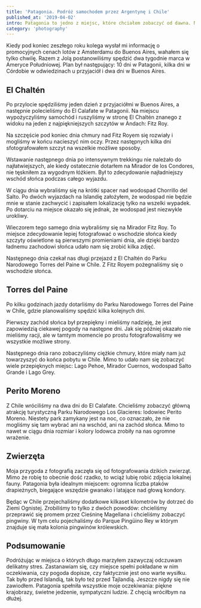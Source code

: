 ```yaml
---
title: 'Patagonia. Podróż samochodem przez Argentynę i Chile'
published_at: '2019-04-02'
intro: Patagonia to jedno z miejsc, które chciałem zobaczyć od dawna. Niemalże codziennie widziałem w internecie zdjęcia pięknych krajobrazów, niepodobnych do niczego co znam. W tym roku w końcu miałem okazję przekonać się jak wyglądają na żywo.
category: 'photography'
---
```


Kiedy pod koniec zeszłego roku kolega wysłał mi informację o promocyjnych cenach lotów z Amsterdamu do Buenos Aires, wahałem się tylko chwilę. Razem z Jolą postanowiliśmy spędzić dwa tygodnie marca w Ameryce Południowej. Plan był następujący: 10 dni w Patagonii, kilka dni w Córdobie w odwiedzinach u przyjaciół i dwa dni w Buenos Aires.

## El Chaltén

Po przylocie spędziliśmy jeden dzień z przyjaciółmi w Buenos Aires, a następnie polecieliśmy do El Calafate w Patagonii. Na miejscu wypożyczyliśmy samochód i ruszyliśmy w stronę El Chaltén znanego z widoku na jeden z najpiękniejszych szczytów w Andach: Fitz Roy.

<photo-lazy src="https://res.cloudinary.com/lukaszrados/image/upload/v1663433038/stories/patagonia-roadtrip/499_yeff7y.jpg" padding-bottom="66.666"></photo-lazy>

<photo-lazy src="https://res.cloudinary.com/lukaszrados/image/upload/v1663433038/stories/patagonia-roadtrip/500_rxdwmw.jpg" padding-bottom="66.666"></photo-lazy>

<photo-lazy src="https://res.cloudinary.com/lukaszrados/image/upload/v1663433038/stories/patagonia-roadtrip/501_n7ysus.jpg" padding-bottom="66.666"></photo-lazy>

<photo-lazy src="https://res.cloudinary.com/lukaszrados/image/upload/v1663433038/stories/patagonia-roadtrip/502_ywlfhj.jpg" padding-bottom="66.666"></photo-lazy>

Na szczęście pod koniec dnia chmury nad Fitz Royem się rozwiały i mogliśmy w końcu nacieszyć nim oczy. Przez następnych kilka dni sfotografowałem szczyt na wszelkie możliwe sposoby.

<photo-lazy src="https://res.cloudinary.com/lukaszrados/image/upload/v1663433038/stories/patagonia-roadtrip/504_qgtkxe.jpg" padding-bottom="66.666"></photo-lazy>

Wstawanie następnego dnia po intensywnym trekkingu nie należało do najłatwiejszych, ale kiedy ostatecznie dotarłem na Mirador de los Condores, nie tęskniłem za wygodnym łóżkiem. Był to zdecydowanie najładniejszy wschód słońca podczas całego wyjazdu.

<photo-lazy src="https://res.cloudinary.com/lukaszrados/image/upload/v1663433042/stories/patagonia-roadtrip/555_vrmefv.jpg" padding-bottom="66.666"></photo-lazy>

<photo-lazy src="https://res.cloudinary.com/lukaszrados/image/upload/v1663433038/stories/patagonia-roadtrip/506_him9ok.jpg" padding-bottom="66.666"></photo-lazy>

<photo-lazy src="https://res.cloudinary.com/lukaszrados/image/upload/v1663433039/stories/patagonia-roadtrip/507_k3jh7j.jpg" padding-bottom="66.666"></photo-lazy>

<photo-lazy src="https://res.cloudinary.com/lukaszrados/image/upload/v1663433039/stories/patagonia-roadtrip/508_wtu5xa.jpg" padding-bottom="66.666"></photo-lazy>

<photo-lazy src="https://res.cloudinary.com/lukaszrados/image/upload/v1663433039/stories/patagonia-roadtrip/509_vjm2un.jpg" padding-bottom="150"></photo-lazy>

W ciągu dnia wybraliśmy się na krótki spacer nad wodospad Chorrillo del Salto. Po dwóch wyjazdach na Islandię założyłem, że wodospad nie będzie mnie w stanie zachwycić i zapisałem lokalizację tylko na wszelki wypadek. Po dotarciu na miejsce okazało się jednak, że wodospad jest niezwykle urokliwy.

<photo-lazy src="https://res.cloudinary.com/lukaszrados/image/upload/v1663433039/stories/patagonia-roadtrip/511_kkqcx1.jpg" padding-bottom="66.666"></photo-lazy>

Wieczorem tego samego dnia wybraliśmy się na Mirador Fitz Roy. To miejsce zdecydowanie lepiej fotografować o wschodzie słońca kiedy szczyty oświetlone są pierwszymi promieniami dnia, ale dzięki bardzo ładnemu zachodowi słońca udało nam się zrobić kilka zdjęć.

<photo-lazy src="https://res.cloudinary.com/lukaszrados/image/upload/v1663433039/stories/patagonia-roadtrip/514_dbgkoo.jpg" padding-bottom="66.666"></photo-lazy>

<two-columns>
  <photo-lazy src="https://res.cloudinary.com/lukaszrados/image/upload/v1663433039/stories/patagonia-roadtrip/513_aelsmf.jpg" padding-bottom="150"></photo-lazy>

  <photo-lazy src="https://res.cloudinary.com/lukaszrados/image/upload/v1663433040/stories/patagonia-roadtrip/515_grt8p5.jpg" padding-bottom="150"></photo-lazy>
</two-columns>

Następnego dnia czekał nas długi przejazd z El Chaltén do Parku Narodowego Torres del Paine w Chile. Z Fitz Royem pożegnaliśmy się o wschodzie słońca.

<photo-lazy src="https://res.cloudinary.com/lukaszrados/image/upload/v1663433039/stories/patagonia-roadtrip/517_jdnuny.jpg" padding-bottom="66.666"></photo-lazy>

<photo-lazy src="https://res.cloudinary.com/lukaszrados/image/upload/v1663433040/stories/patagonia-roadtrip/518_w5zoiv.jpg" padding-bottom="66.666"></photo-lazy>

<photo-lazy src="https://res.cloudinary.com/lukaszrados/image/upload/v1663433040/stories/patagonia-roadtrip/519_bpqbcy.jpg" padding-bottom="150"></photo-lazy>

## Torres del Paine

Po kilku godzinach jazdy dotarliśmy do Parku Narodowego Torres del Paine w Chile, gdzie planowaliśmy spędzić kilka kolejnych dni.

<photo-lazy src="https://res.cloudinary.com/lukaszrados/image/upload/v1663433040/stories/patagonia-roadtrip/524_jsrmtf.jpg" padding-bottom="66.666"></photo-lazy>

Pierwszy zachód słońca był przepiękny i mieliśmy nadzieję, że jest zapowiedzią ciekawej pogody na następne dni. Jak się później okazało nie mieliśmy racji, ale w tamtym momencie po prostu fotografowaliśmy we wszystkie możliwe strony.

<photo-lazy src="https://res.cloudinary.com/lukaszrados/image/upload/v1663433040/stories/patagonia-roadtrip/526_svmqyy.jpg" padding-bottom="66.666"></photo-lazy>

<photo-lazy src="https://res.cloudinary.com/lukaszrados/image/upload/v1663433040/stories/patagonia-roadtrip/527_y7gkli.jpg" padding-bottom="66.666"></photo-lazy>

Następnego dnia rano zobaczyliśmy ciężkie chmury, które miały nam już towarzyszyć do końca pobytu w Chile. Mimo to udało nam się zobaczyć wiele przepięknych miejsc: Lago Pehoe, Mirador Cuernos, wodospad Salto Grande i Lago Grey.

<photo-lazy src="https://res.cloudinary.com/lukaszrados/image/upload/v1663433040/stories/patagonia-roadtrip/529_cfrlxm.jpg" padding-bottom="66.666"></photo-lazy>

<photo-lazy src="https://res.cloudinary.com/lukaszrados/image/upload/v1663433040/stories/patagonia-roadtrip/530_y6sryv.jpg" padding-bottom="61"></photo-lazy>

<photo-lazy src="https://res.cloudinary.com/lukaszrados/image/upload/v1663433040/stories/patagonia-roadtrip/531_bqjsib.jpg" padding-bottom="66.666"></photo-lazy>

<photo-lazy src="https://res.cloudinary.com/lukaszrados/image/upload/v1663433040/stories/patagonia-roadtrip/532_t6uzbt.jpg" padding-bottom="150"></photo-lazy>

<photo-lazy src="https://res.cloudinary.com/lukaszrados/image/upload/v1663433040/stories/patagonia-roadtrip/533_fpitqw.jpg" padding-bottom="66.666"></photo-lazy>

## Perito Moreno

Z Chile wróciliśmy na dwa dni do El Calafate. Chcieliśmy zobaczyć główną atrakcję turystyczną Parku Narodowego Los Glacieres: lodowiec Perito Moreno. Niestety park zamykany jest na noc, co oznaczało, że nie mogliśmy się tam wybrać ani na wschód, ani na zachód słońca. Mimo to nawet w ciągu dnia rozmiar i kolory lodowca zrobiły na nas ogromne wrażenie.

<photo-lazy src="https://res.cloudinary.com/lukaszrados/image/upload/v1663433040/stories/patagonia-roadtrip/536_qpfvf1.jpg" padding-bottom="49.25"></photo-lazy>

<photo-lazy src="https://res.cloudinary.com/lukaszrados/image/upload/v1663433041/stories/patagonia-roadtrip/537_rbaisf.jpg" padding-bottom="66.666"></photo-lazy>

## Zwierzęta

Moja przygoda z fotografią zaczęła się od fotografowania dzikich zwierząt. Mimo że robię to obecnie dość rzadko, to wciąż lubię robić zdjęcia lokalnej fauny. Patagonia była idealnym miejscem: ogromna liczba ptaków drapieżnych, biegające wszędzie gwanako i latające nad głową kondory.

<photo-lazy src="https://res.cloudinary.com/lukaszrados/image/upload/v1663433041/stories/patagonia-roadtrip/540_jqeudi.jpg" padding-bottom="66.666"></photo-lazy>

<photo-lazy src="https://res.cloudinary.com/lukaszrados/image/upload/v1663433041/stories/patagonia-roadtrip/541_htvf8j.jpg" padding-bottom="66.666"></photo-lazy>

<photo-lazy src="https://res.cloudinary.com/lukaszrados/image/upload/v1663433041/stories/patagonia-roadtrip/542_thic9x.jpg" padding-bottom="66.666"></photo-lazy>

<photo-lazy src="https://res.cloudinary.com/lukaszrados/image/upload/v1663433041/stories/patagonia-roadtrip/543_hubnye.jpg" padding-bottom="66.666"></photo-lazy>

<two-columns>
  <photo-lazy src="https://res.cloudinary.com/lukaszrados/image/upload/v1663433041/stories/patagonia-roadtrip/544_jyefhq.jpg" padding-bottom="66.666"></photo-lazy>

  <photo-lazy src="https://res.cloudinary.com/lukaszrados/image/upload/v1663433041/stories/patagonia-roadtrip/545_mczqmn.jpg" padding-bottom="66.666"></photo-lazy>
</two-columns>

<photo-lazy src="https://res.cloudinary.com/lukaszrados/image/upload/v1663433041/stories/patagonia-roadtrip/546_fdijgt.jpg" padding-bottom="66.666"></photo-lazy>

<photo-lazy src="https://res.cloudinary.com/lukaszrados/image/upload/v1663433041/stories/patagonia-roadtrip/547_c82nyo.jpg" padding-bottom="66.666"></photo-lazy>

<photo-lazy src="https://res.cloudinary.com/lukaszrados/image/upload/v1663433041/stories/patagonia-roadtrip/548_urj6jk.jpg" padding-bottom="66.666"></photo-lazy>

<photo-lazy src="https://res.cloudinary.com/lukaszrados/image/upload/v1663433042/stories/patagonia-roadtrip/549_nozlax.jpg" padding-bottom="150"></photo-lazy>

<photo-lazy src="https://res.cloudinary.com/lukaszrados/image/upload/v1663433042/stories/patagonia-roadtrip/550_pk2lww.jpg" padding-bottom="58.83"></photo-lazy>

Będąc w Chile przejechaliśmy dodatkowe kilkaset kilometrów by dotrzeć do Ziemi Ognistej. Zrobiliśmy to tylko z dwóch powodów: chcieliśmy przeprawić się promem przez Cieśninę Magellana i chcieliśmy zobaczyć pingwiny. W tym celu pojechaliśmy do Parque Pingüino Rey w którym znajduje się mała kolonia pingwinów królewskich.

<photo-lazy src="https://res.cloudinary.com/lukaszrados/image/upload/v1663433042/stories/patagonia-roadtrip/552_ss3mzs.jpg" padding-bottom="66.666"></photo-lazy>

## Podsumowanie

Podróżując w miejsca o których długo marzyłem zazwyczaj odczuwam delikatny stres. Zastanawiam się, czy miejsce spełni pokładane w nim oczekiwania, czy pogoda dopisze, czy faktycznie jest ono warte wysiłku. Tak było przed Islandią, tak było też przed Tajlandią. Jeszcze nigdy się nie zawiodłem. Patagonia spełniła wszystkie moje oczekiwania: piękne krajobrazy, świetne jedzenie, sympatyczni ludzie. Z chęcią wróciłbym na dłużej.
